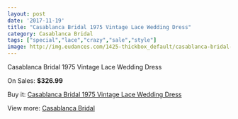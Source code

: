 ```yaml
---
layout: post
date: '2017-11-19'
title: "Casablanca Bridal 1975 Vintage Lace Wedding Dress"
category: Casablanca Bridal
tags: ["special","lace","crazy","sale","style"]
image: http://img.eudances.com/1425-thickbox_default/casablanca-bridal-1975-vintage-lace-wedding-dress.jpg
---
```

Casablanca Bridal 1975 Vintage Lace Wedding Dress

On Sales: **$326.99**
<a href="https://www.eudances.com/en/casablanca-bridal/501-casablanca-bridal-1975-vintage-lace-wedding-dress.html"><amp-img layout="responsive" width="600" height="600" src="//img.eudances.com/1425-thickbox_default/casablanca-bridal-1975-vintage-lace-wedding-dress.jpg" alt="Casablanca Bridal 1975 Vintage Lace Wedding Dress 0" /></a>
<a href="https://www.eudances.com/en/casablanca-bridal/501-casablanca-bridal-1975-vintage-lace-wedding-dress.html"><amp-img layout="responsive" width="600" height="600" src="//img.eudances.com/1427-thickbox_default/casablanca-bridal-1975-vintage-lace-wedding-dress.jpg" alt="Casablanca Bridal 1975 Vintage Lace Wedding Dress 1" /></a>
<a href="https://www.eudances.com/en/casablanca-bridal/501-casablanca-bridal-1975-vintage-lace-wedding-dress.html"><amp-img layout="responsive" width="600" height="600" src="//img.eudances.com/1426-thickbox_default/casablanca-bridal-1975-vintage-lace-wedding-dress.jpg" alt="Casablanca Bridal 1975 Vintage Lace Wedding Dress 2" /></a>

Buy it: [Casablanca Bridal 1975 Vintage Lace Wedding Dress](https://www.eudances.com/en/casablanca-bridal/501-casablanca-bridal-1975-vintage-lace-wedding-dress.html "Casablanca Bridal 1975 Vintage Lace Wedding Dress")

View more: [Casablanca Bridal](https://www.eudances.com/en/4-casablanca-bridal "Casablanca Bridal")